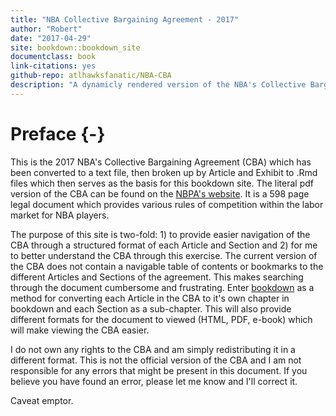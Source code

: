 ```yaml
--- 
title: "NBA Collective Bargaining Agreement - 2017"
author: "Robert"
date: "2017-04-29"
site: bookdown::bookdown_site
documentclass: book
link-citations: yes
github-repo: atlhawksfanatic/NBA-CBA
description: "A dynamicly rendered version of the NBA's Collective Bargaining Agreement."
---
```


# Preface {-}

This is the 2017 NBA's Collective Bargaining Agreement (CBA) which has been converted to a text file, then broken up by Article and Exhibit to .Rmd files which then serves as the basis for this bookdown site. The literal pdf version of the CBA can be found on the [NBPA's website](http://3c90sm37lsaecdwtr32v9qof.wpengine.netdna-cdn.com/wp-content/uploads/2016/02/2017-NBA-NBPA-Collective-Bargaining-Agreement.pdf). It is a 598 page legal document which provides various rules of competition within the labor market for NBA players.

The purpose of this site is two-fold: 1) to provide easier navigation of the CBA through a structured format of each Article and Section and 2) for me to better understand the CBA through this exercise. The current version of the CBA does not contain a navigable table of contents or bookmarks to the different Articles and Sections of the agreement. This makes searching through the document cumbersome and frustrating. Enter [bookdown](https://bookdown.org/yihui/bookdown/) as a method for converting each Article in the CBA to it's own chapter in bookdown and each Section as a sub-chapter. This will also provide different formats for the document to viewed (HTML, PDF, e-book) which will make viewing the CBA easier.

I do not own any rights to the CBA and am simply redistributing it in a different format. This is not the official version of the CBA and I am not responsible for any errors that might be present in this document. If you believe you have found an error, please let me know and I'll correct it.

Caveat emptor.
